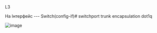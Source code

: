 L3


На Інтерфейс ---    Switch(config-if)#    switchport trunk encapsulation dot1q


![image](https://github.com/user-attachments/assets/4fce047d-6c4a-49eb-a13d-6602156cc0b6)

